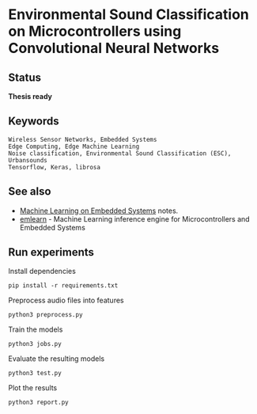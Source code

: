 
# Environmental Sound Classification on Microcontrollers using Convolutional Neural Networks

## Status
**Thesis ready**

## Keywords

    Wireless Sensor Networks, Embedded Systems
    Edge Computing, Edge Machine Learning
    Noise classification, Environmental Sound Classification (ESC), Urbansounds
    Tensorflow, Keras, librosa

## See also

* [Machine Learning on Embedded Systems](https://github.com/jonnor/datascience-master/tree/master/embeddedml) notes.
* [emlearn](https://github.com/jonnor/emlearn) - Machine Learning inference engine for Microcontrollers and Embedded Systems


## Run experiments

Install dependencies

    pip install -r requirements.txt

Preprocess audio files into features

    python3 preprocess.py

Train the models

    python3 jobs.py

Evaluate the resulting models

    python3 test.py

Plot the results

    python3 report.py

